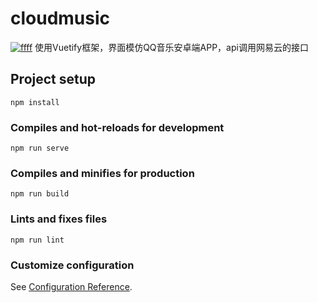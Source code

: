 # cloudmusic
[![ffff](https://img.shields.io/badge/API-NeteaseCloudMusicApi-brightgreen)](https://img.shields.io/badge/API-NeteaseCloudMusicApi-brightgreen)
使用Vuetify框架，界面模仿QQ音乐安卓端APP，api调用网易云的接口

## Project setup
```
npm install
```

### Compiles and hot-reloads for development
```
npm run serve
```

### Compiles and minifies for production
```
npm run build
```

### Lints and fixes files
```
npm run lint
```

### Customize configuration
See [Configuration Reference](https://cli.vuejs.org/config/).
